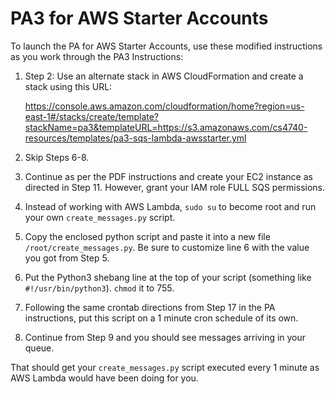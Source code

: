 # PA3 for AWS Starter Accounts

To launch the PA for AWS Starter Accounts, use these modified instructions as you work through the PA3 Instructions:

1. Step 2: Use an alternate stack in AWS CloudFormation and create a stack using this URL: 

    https://console.aws.amazon.com/cloudformation/home?region=us-east-1#/stacks/create/template?stackName=pa3&templateURL=https://s3.amazonaws.com/cs4740-resources/templates/pa3-sqs-lambda-awsstarter.yml

2. Skip Steps 6-8.
2. Continue as per the PDF instructions and create your EC2 instance as directed in Step 11. However, grant your IAM role FULL SQS permissions.
3. Instead of working with AWS Lambda, `sudo su` to become root and run your own `create_messages.py` script.
4. Copy the enclosed python script and paste it into a new file `/root/create_messages.py`. Be sure to customize line 6 with the value you got from Step 5.
5. Put the Python3 shebang line at the top of your script (something like `#!/usr/bin/python3`). `chmod` it to 755.
6. Following the same crontab directions from Step 17 in the PA instructions, put this script on a 1 minute cron schedule of its own.
7. Continue from Step 9 and you should see messages arriving in your queue.

That should get your `create_messages.py` script executed every 1 minute as AWS Lambda would have been doing for you.
